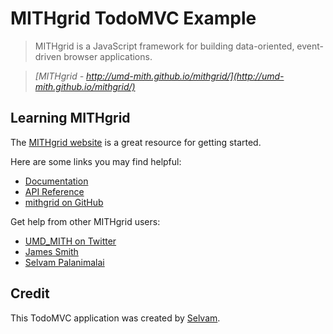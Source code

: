# MITHgrid TodoMVC Example

> MITHgrid is a JavaScript framework for building data-oriented, event-driven browser applications.

> _[MITHgrid - http://umd-mith.github.io/mithgrid/](http://umd-mith.github.io/mithgrid/)_


## Learning MITHgrid

The [MITHgrid website]() is a great resource for getting started.

Here are some links you may find helpful:

* [Documentation](http://umd-mith.github.io/mithgrid/docs/)
* [API Reference](http://umd-mith.github.io/mithgrid/docs/)
* [mithgrid on GitHub](https://github.com/umd-mith/mithgrid)


Get help from other MITHgrid users:

* [UMD_MITH on Twitter](https://twitter.com/UMD_MITH)
* [James Smith](http://twitter.com/jgsmith)
* [Selvam Palanimalai](http://twitter.com/selvam1991)


## Credit

This TodoMVC application was created by [Selvam](s).
